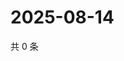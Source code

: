 # 2025-08-14

共 0 条

<!-- BEGIN ZHIHUQUESTIONS -->
<!-- 最后更新时间 Thu Aug 14 2025 17:15:18 GMT+0800 (China Standard Time) -->

<!-- END ZHIHUQUESTIONS -->
